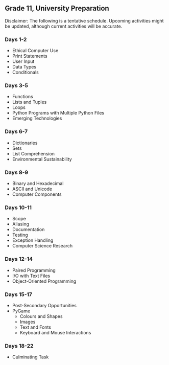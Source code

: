## Grade 11, University Preparation

Disclaimer: The following is a tentative schedule. Upcoming activities might be updated, although current activities will be accurate.

### Days 1-2

* Ethical Computer Use
* Print Statements
* User Input
* Data Types
* Conditionals

### Days 3-5

* Functions
* Lists and Tuples
* Loops
* Python Programs with Multiple Python Files
* Emerging Technologies

### Days 6-7

* Dictionaries
* Sets
* List Comprehension
* Environmental Sustainability

### Days 8-9

* Binary and Hexadecimal
* ASCII and Unicode
* Computer Components

### Days 10-11

* Scope
* Aliasing
* Documentation
* Testing
* Exception Handling
* Computer Science Research

### Days 12-14

* Paired Programming
* I/O with Text Files
* Object-Oriented Programming

### Days 15-17

* Post-Secondary Opportunities
* PyGame 
  * Colours and Shapes
  * Images
  * Text and Fonts
  * Keyboard and Mouse Interactions

### Days 18-22

* Culminating Task

